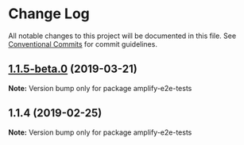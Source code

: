 # Change Log

All notable changes to this project will be documented in this file.
See [Conventional Commits](https://conventionalcommits.org) for commit guidelines.

## [1.1.5-beta.0](https://github.com/aws-amplify/amplify-cli/compare/amplify-e2e-tests@1.1.4...amplify-e2e-tests@1.1.5-beta.0) (2019-03-21)

**Note:** Version bump only for package amplify-e2e-tests





## 1.1.4 (2019-02-25)

**Note:** Version bump only for package amplify-e2e-tests
